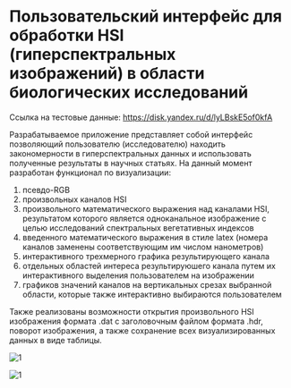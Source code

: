 # Пользовательский интерфейс для обработки HSI (гиперспектральных изображений) в области биологических исследований

Ссылка на тестовые данные: https://disk.yandex.ru/d/lyLBskE5of0kfA

Разрабатываемое приложение представляет собой интерфейс позволяющий пользователю (исследователю) находить закономерности в гиперспектральных данных и использовать полученные результаты в научных статьях. На данный момент разработан функционал по визуализации: 

1) псевдо-RGB
2) произвольных каналов HSI
3) произвольного математического выражения над каналами HSI, результатом которого является одноканальное изображение с целью исследований спектральных вегетативных индексов
4) введенного математического выражения в стиле latex (номера каналов заменены соответствующим им числом нанометров)
5) интерактивного трехмерного графика результирующего канала
6) отдельных областей интереса результируюшего канала путем их интерактивного выделения пользователем на изображении
7) графиков значений каналов на вертикальных срезах выбранной области, которые также интерактивно выбираются пользователем

Также реализованы возможности открытия произвольного HSI изображения формата .dat с заголовочным файлом формата .hdr, поворот изображения, а также сохранение всех визуализированных данных в виде таблицы. 

![1](demo/1.gif)

![1](demo/2.gif)

